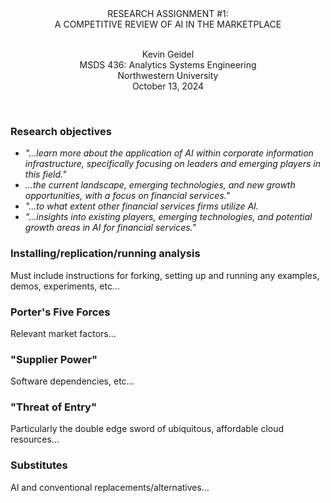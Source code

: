<div align=center>
RESEARCH ASSIGNMENT #1:  <br>
A COMPETITIVE REVIEW OF AI IN THE MARKETPLACE
</div>
<br>

<div align=center>

Kevin Geidel <br>
MSDS 436: Analytics Systems Engineering <br>
Northwestern University <br>
October 13, 2024 <br>
</div>
<br>
</p>

### Research objectives

* *"...learn more about the application of AI within corporate information infrastructure, specifically focusing on leaders and emerging players in this field."*
* *...the current landscape, emerging technologies, and new growth opportunities, with a focus on financial services."* 
* *"...to what extent other financial services firms utilize AI.* 
* *"...insights into existing players, emerging technologies, and potential growth areas in AI for financial services."*

### Installing/replication/running analysis

Must include instructions for forking, setting up and running any examples, demos, experiments, etc...

### Porter's Five Forces

Relevant market factors...

### "Supplier Power"

Software dependencies, etc...

### "Threat of Entry"

Particularly the double edge sword of ubiquitous, affordable cloud resources...

### Substitutes

AI and conventional replacements/alternatives...

